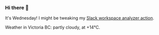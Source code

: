 ### Hi there :wave:

It's Wednesday! I might be tweaking my [Slack workspace analyzer action](https://github.com/bewuethr/slack-analyzer).

Weather in Victoria BC: partly cloudy, at +14°C.

